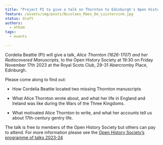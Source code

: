 ```yaml
---
title: "Project PI to give a talk on Thornton to Edinburgh's Open History Society"
feature: /assets/img/posts/Nicolaes_Maes_De_Luistervink.jpg 
status: draft
authors:
  - ethom
tags:
  - events
  
---
```


Cordelia Beattie (PI) will give a talk, *Alice Thornton (1626-1707) and her Rediscovered Manuscripts*, to the Open History Society at 19:30 on Friday November 17th 2023 at the Royal Scots Club, 29-31 Abercromby Place, Edinburgh.

Please come along to find out:

* How Cordelia Beattie located two missing Thornton manuscripts

* What Alice Thornton wrote about, and what her life in England and Ireland was like during the Wars of the Three Kingdoms.

* What motivated Alice Thornton to write, and what her accounts tell us about 17th-century gentry life.

The talk is free to members of the Open History Society but others can pay to attend. For more information please see the [Open History Society’s 
programme of talks 2023-24](https://openhistorysociety.org/2012-13-programme-of-talks/) 


